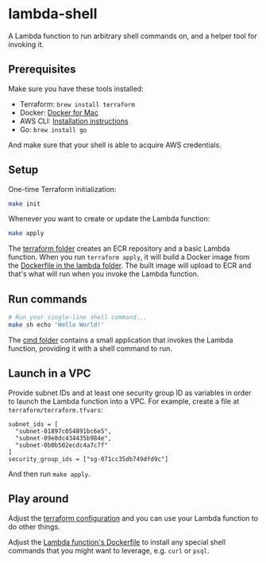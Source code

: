 # lambda-shell

A Lambda function to run arbitrary shell commands on, and a helper tool for invoking it.

## Prerequisites

Make sure you have these tools installed:

- Terraform: `brew install terraform`
- Docker: [Docker for Mac](https://docs.docker.com/desktop/setup/install/mac-install/)
- AWS CLI: [Installation instructions](https://docs.aws.amazon.com/cli/latest/userguide/getting-started-install.html)
- Go: `brew install go`

And make sure that your shell is able to acquire AWS credentials.

## Setup

One-time Terraform initialization:

```sh
make init
```

Whenever you want to create or update the Lambda function:

```sh
make apply
```

The [terraform folder](./terraform/) creates an ECR repository and a basic Lambda function. When you run `terraform apply`, it will build a Docker image from the [Dockerfile in the lambda folder](./lambda/Dockerfile). The built image will upload to ECR and that's what will run when you invoke the Lambda function.

## Run commands

```sh
# Run your single-line shell command...
make sh echo 'Hello World!'
```

The [cmd folder](./cmd/) contains a small application that invokes the Lambda function, providing it with a shell command to run.

## Launch in a VPC

Provide subnet IDs and at least one security group ID as variables in order to launch the Lambda function into a VPC. For example, create a file at
`terraform/terraform.tfvars`:

```hcl
subnet_ids = [
  "subnet-01897c054891bc6e5",
  "subnet-09e8dc434435b984e",
  "subnet-0b0b502ecdc4a7c7f"
]
security_group_ids = ["sg-071cc35db749dfd9c"]
```

And then run `make apply`.

## Play around

Adjust the [terraform configuration](./terraform/main.tf) and you can use your Lambda function to do other things.

Adjust the [Lambda function's Dockerfile](./lambda/Dockerfile) to install any special shell commands that you might want to leverage, e.g. `curl` or `psql`.
